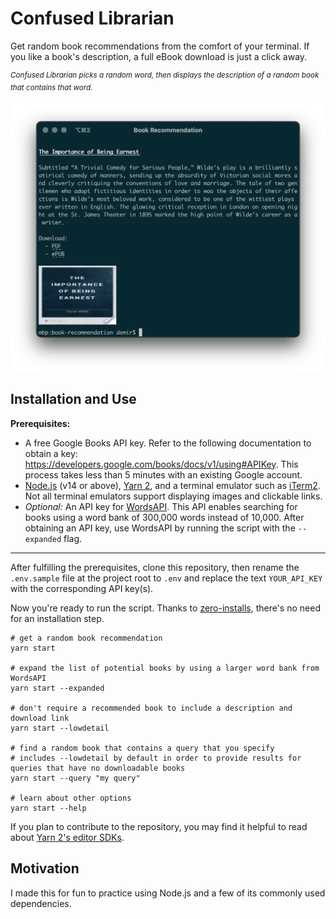 # Confused Librarian

Get random book recommendations from the comfort of your terminal. If you like a book's description, a full eBook download is just a click away.

<sup>_Confused Librarian picks a random word, then displays the description of a random book that contains that word._</sup>

<img src="./example.png" width="600"/>

## Installation and Use

<a name="installation"></a>

**Prerequisites:**

- A free Google Books API key. Refer to the following documentation to obtain a key: https://developers.google.com/books/docs/v1/using#APIKey. This process takes less than 5 minutes with an existing Google account.
- [Node.js](https://nodejs.org) (v14 or above), [Yarn 2](https://yarnpkg.com/getting-started), and a terminal emulator such as [iTerm2](https://iterm2.com). Not all terminal emulators support displaying images and clickable links.
- _Optional:_ An API key for [WordsAPI](https://rapidapi.com/dpventures/api/wordsapi). This API enables searching for books using a word bank of 300,000 words instead of 10,000. After obtaining an API key, use WordsAPI by running the script with the `--expanded` flag.

---

After fulfilling the prerequisites, clone this repository, then rename the `.env.sample` file at the project root to `.env` and replace the text `YOUR_API_KEY` with the corresponding API key(s).

Now you're ready to run the script. Thanks to [zero-installs](https://yarnpkg.com/features/zero-installs), there's no need for an installation step.

```shell
# get a random book recommendation
yarn start

# expand the list of potential books by using a larger word bank from WordsAPI
yarn start --expanded

# don't require a recommended book to include a description and download link
yarn start --lowdetail

# find a random book that contains a query that you specify
# includes --lowdetail by default in order to provide results for queries that have no downloadable books
yarn start --query "my query"

# learn about other options
yarn start --help
```

If you plan to contribute to the repository, you may find it helpful to read about [Yarn 2's editor SDKs](https://yarnpkg.com/getting-started/editor-sdks).

## Motivation

I made this for fun to practice using Node.js and a few of its commonly used dependencies.

